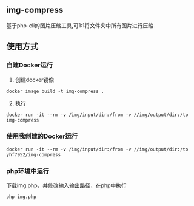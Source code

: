 ## img-compress
基于php-cli的图片压缩工具,可1:1将文件夹中所有图片进行压缩

## 使用方式

### 自建Docker运行
1. 创建docker镜像
```
docker image build -t img-compress .
```
2. 执行
```
docker run -it --rm -v /img/input/dir:/from -v //img/output/dir:/to img-compress
```

### 使用我创建的Docker运行
```
docker run -it --rm -v /img/input/dir:/from -v //img/output/dir:/to yhf7952/img-compress
```

### php环境中运行
下载img.php，并修改输入输出路径，在php中执行

```
php img.php
```
